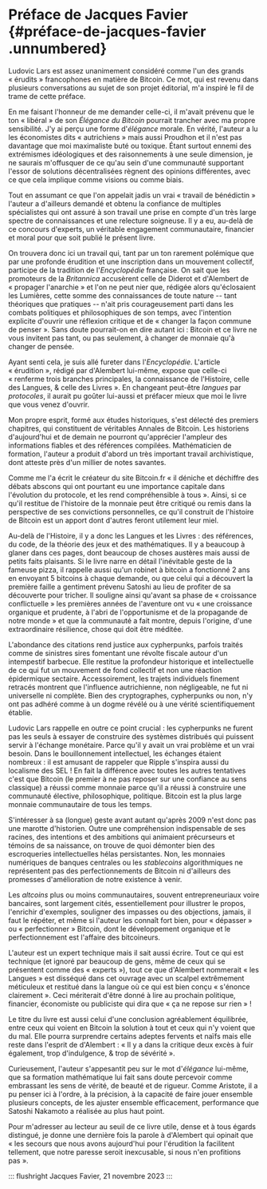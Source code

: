 # Préface de Jacques Favier {#préface-de-jacques-favier .unnumbered}

Ludovic Lars est assez unanimement considéré comme l'un des grands « érudits » francophones en matière de Bitcoin. Ce mot, qui est revenu dans plusieurs conversations au sujet de son projet éditorial, m'a inspiré le fil de trame de cette préface.

En me faisant l'honneur de me demander celle-ci, il m'avait prévenu que le ton « libéral » de son *Élégance du Bitcoin* pourrait trancher avec ma propre sensibilité. J'y ai perçu une forme d'*élégance* morale. En vérité, l'auteur a lu les économistes dits « autrichiens » mais aussi Proudhon et il n'est pas davantage que moi maximaliste buté ou toxique. Étant surtout ennemi des extrémismes idéologiques et des raisonnements à une seule dimension, je ne saurais m'offusquer de ce qu'au sein d'une communauté supportant l'essor de solutions décentralisées règnent des opinions différentes, avec ce que cela implique comme visions ou comme biais.

Tout en assumant ce que l'on appelait jadis un vrai « travail de bénédictin » l'auteur a d'ailleurs demandé et obtenu la confiance de multiples spécialistes qui ont assuré à son travail une prise en compte d'un très large spectre de connaissances et une relecture soigneuse. Il y a eu, au-delà de ce concours d'experts, un véritable engagement communautaire, financier et moral pour que soit publié le présent livre.

On trouvera donc ici un travail qui, tant par un ton rarement polémique que par une profonde érudition et une inscription dans un mouvement collectif, participe de la tradition de l'*Encyclopédie* française. On sait que les promoteurs de la *Britannica* accusèrent celle de Diderot et d'Alembert de « propager l'anarchie » et l'on ne peut nier que, rédigée alors qu'éclosaient les Lumières, cette somme des connaissances de toute nature -- tant théoriques que pratiques -- n'ait pris courageusement parti dans les combats politiques et philosophiques de son temps, avec l'intention explicite d'ouvrir une réflexion critique et de « changer la façon commune de penser ». Sans doute pourrait-on en dire autant ici : Bitcoin et ce livre ne vous invitent pas tant, ou pas seulement, à changer de monnaie qu'à changer de pensée.

Ayant senti cela, je suis allé fureter dans l'*Encyclopédie*. L'article « érudition », rédigé par d'Alembert lui-même, expose que celle-ci « renferme trois branches principales, la connaissance de l'Histoire, celle des Langues, & celle des Livres ». En changeant peut-être *langues* par *protocoles*, il aurait pu goûter lui-aussi et préfacer mieux que moi le livre que vous venez d'ouvrir.

Mon propre esprit, formé aux études historiques, s'est délecté des premiers chapitres, qui constituent de véritables Annales de Bitcoin. Les historiens d'aujourd'hui et de demain ne pourront qu'apprécier l'ampleur des informations fiables et des références compilées. Mathématicien de formation, l'auteur a produit d'abord un très important travail archivistique, dont atteste près d'un millier de notes savantes.

Comme me l'a écrit le créateur du site Bitcoin.fr « il déniche et déchiffre des débats abscons qui ont pourtant eu une importance capitale dans l'évolution du protocole, et les rend compréhensible à tous ». Ainsi, si ce qu'il restitue de l'histoire de la monnaie peut être critiqué ou remis dans la perspective de ses convictions personnelles, ce qu'il construit de l'histoire de Bitcoin est un apport dont d'autres feront utilement leur miel.

Au-delà de l'Histoire, il y a donc les Langues et les Livres : des références, du code, de la théorie des jeux et des mathématiques. Il y a beaucoup à glaner dans ces pages, dont beaucoup de choses austères mais aussi de petits faits plaisants. Si le livre narre en détail l'inévitable geste de la fameuse pizza, il rappelle aussi qu'un robinet à bitcoin a fonctionné 2 ans en envoyant 5 bitcoins à chaque demande, ou que celui qui a découvert la première faille a gentiment prévenu Satoshi au lieu de profiter de sa découverte pour tricher. Il souligne ainsi qu'avant sa phase de « croissance conflictuelle » les premières années de l'aventure ont vu « une croissance organique et prudente, à l'abri de l'opportunisme et de la propagande de notre monde » et que la communauté a fait montre, depuis l'origine, d'une extraordinaire résilience, chose qui doit être méditée.

L'abondance des citations rend justice aux cypherpunks, parfois traités comme de sinistres sires fomentant une révolte fiscale autour d'un intempestif barbecue. Elle restitue la profondeur historique et intellectuelle de ce qui fut un mouvement de fond collectif et non une réaction épidermique sectaire. Accessoirement, les trajets individuels finement retracés montrent que l'influence autrichienne, non négligeable, ne fut ni universelle ni complète. Bien des cryptographes, cypherpunks ou non, n'y ont pas adhéré comme à un dogme révélé ou à une vérité scientifiquement établie.

Ludovic Lars rappelle en outre ce point crucial : les cypherpunks ne furent pas les seuls à essayer de construire des systèmes distribués qui puissent servir à l'échange monétaire. Parce qu'il y avait un vrai problème et un vrai besoin. Dans le bouillonnement intellectuel, les échanges étaient nombreux : il est amusant de rappeler que Ripple s'inspira aussi du localisme des SEL ! En fait la différence avec toutes les autres tentatives c'est que Bitcoin (le premier à ne pas reposer sur une confiance au sens classique) a réussi comme monnaie parce qu'il a réussi à construire une communauté élective, philosophique, politique. Bitcoin est la plus large monnaie communautaire de tous les temps.

S'intéresser à sa (longue) geste avant autant qu'après 2009 n'est donc pas une marotte d'historien. Outre une compréhension indispensable de ses racines, des intentions et des ambitions qui animaient précurseurs et témoins de sa naissance, on trouve de quoi démonter bien des escroqueries intellectuelles hélas persistantes. Non, les monnaies numériques de banques centrales ou les *stablecoins* algorithmiques ne représentent pas des perfectionnements de Bitcoin ni d'ailleurs des promesses d'amélioration de notre existence à venir.

Les *altcoins* plus ou moins communautaires, souvent entrepreneuriaux voire bancaires, sont largement cités, essentiellement pour illustrer le propos, l'enrichir d'exemples, souligner des impasses ou des objections, jamais, il faut le répéter, et même si l'auteur les connaît fort bien, pour « dépasser » ou « perfectionner » Bitcoin, dont le développement organique et le perfectionnement est l'affaire des bitcoineurs.

L'auteur est un expert technique mais il sait aussi écrire. Tout ce qui est technique (et ignoré par beaucoup de gens, même de ceux qui se présentent comme des « experts »), tout ce que d'Alembert nommerait « les Langues » est disséqué dans cet ouvrage avec un scalpel extrêmement méticuleux et restitué dans la langue où ce qui est bien conçu « s'énonce clairement ». Ceci mériterait d'être donné à lire au prochain politique, financier, économiste ou publiciste qui dira que « ça ne repose sur rien » !

Le titre du livre est aussi celui d'une conclusion agréablement équilibrée, entre ceux qui voient en Bitcoin la solution à tout et ceux qui n'y voient que du mal. Elle pourra surprendre certains adeptes fervents et naïfs mais elle reste dans l'esprit de d'Alembert : « Il y a dans la critique deux excès à fuir également, trop d'indulgence, & trop de sévérité ».

Curieusement, l'auteur s'appesantit peu sur le mot d'*élégance* lui-même, que sa formation mathématique lui fait sans doute percevoir comme embrassant les sens de vérité, de beauté et de rigueur. Comme Aristote, il a pu penser ici à l'ordre, à la précision, à la capacité de faire jouer ensemble plusieurs concepts, de les ajuster ensemble efficacement, performance que Satoshi Nakamoto a réalisée au plus haut point.

Pour m'adresser au lecteur au seuil de ce livre utile, dense et à tous égards distingué, je donne une dernière fois la parole à d'Alembert qui opinait que « les secours que nous avons aujourd'hui pour l'érudition la facilitent tellement, que notre paresse seroit inexcusable, si nous n'en profitions pas ».

::: flushright
Jacques Favier, 21 novembre 2023
:::